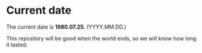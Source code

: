 # Current date

The current date is **1980.07.25.** (YYYY.MM.DD.)

This repository will be good when the world ends, so we will know how long it lasted.